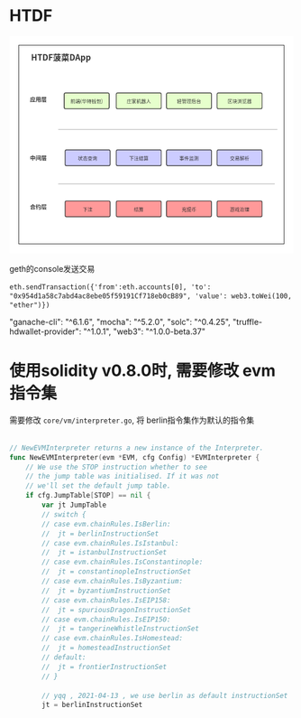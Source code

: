 # HTDF

![](dice.png)




geth的console发送交易

```
eth.sendTransaction({'from':eth.accounts[0], 'to': "0x954d1a58c7abd4ac8ebe05f59191Cf718eb0cB89", 'value': web3.toWei(100, "ether")})
```



"ganache-cli": "^6.1.6",
    "mocha": "^5.2.0",
    "solc": "^0.4.25",
    "truffle-hdwallet-provider": "^1.0.1",
    "web3": "^1.0.0-beta.37"



# 使用solidity v0.8.0时, 需要修改 evm 指令集

需要修改 `core/vm/interpreter.go`, 将 berlin指令集作为默认的指令集

```go

// NewEVMInterpreter returns a new instance of the Interpreter.
func NewEVMInterpreter(evm *EVM, cfg Config) *EVMInterpreter {
	// We use the STOP instruction whether to see
	// the jump table was initialised. If it was not
	// we'll set the default jump table.
	if cfg.JumpTable[STOP] == nil {
		var jt JumpTable
		// switch {
		// case evm.chainRules.IsBerlin:
		// 	jt = berlinInstructionSet
		// case evm.chainRules.IsIstanbul:
		// 	jt = istanbulInstructionSet
		// case evm.chainRules.IsConstantinople:
		// 	jt = constantinopleInstructionSet
		// case evm.chainRules.IsByzantium:
		// 	jt = byzantiumInstructionSet
		// case evm.chainRules.IsEIP158:
		// 	jt = spuriousDragonInstructionSet
		// case evm.chainRules.IsEIP150:
		// 	jt = tangerineWhistleInstructionSet
		// case evm.chainRules.IsHomestead:
		// 	jt = homesteadInstructionSet
		// default:
		// 	jt = frontierInstructionSet
		// }

		// yqq , 2021-04-13 , we use berlin as default instructionSet
		jt = berlinInstructionSet
```